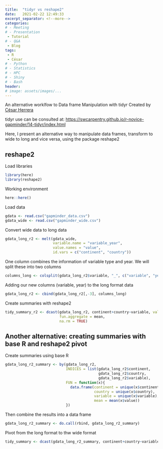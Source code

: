```yaml
---
title:  "tidyr vs reshape2"
date:   2021-02-22 12:49:33
excerpt_separator: <!--more-->
categories:
# - Meeting
# - Presentation
 - Tutorial
# - Q&A
 - Blog
tags:
 - R
 - César
# - Python
# - Statistics
# - HPC
# - Shiny
# - Bash
header:
# image: assets/images/...
---
```


An alternative worklfow to Data frame Manipulation with tidyr
Created by [César Herrera]()

tidyr use can be consulted at: https://swcarpentry.github.io/r-novice-gapminder/14-tidyr/index.html

Here, I present an alternative way to manipulate data frames, transform to wide to long and vice versa, using the package reshape2

## reshape2

Load libraries
```R
library(here)
library(reshape2)
```

Working environment
```R
here::here()
```

Load data
```R
gdata <- read.csv("gapminder_data.csv")
gdata_wide <- read.csv("gapminder_wide.csv")
```

Convert wide data to long data
```R
gdata_long_r2 <- melt(gdata_wide, 
                      variable.name = "variable_year",
                      value.names = "value",
                      id.vars = c("continent", "country"))
```

One column combines the information of variable type and year. We will split these into two columns
```R
columns_long <- colsplit(gdata_long_r2$variable, "_", c("variable", "year"))
```

Adding our new columns (variable, year) to the long format data
```R
gdata_long_r2 <- cbind(gdata_long_r2[,-3], columns_long)
```

Create summaries with reshape2
```R
tidy_summary_r2 <- dcast(gdata_long_r2, continent+country~variable, value.var='value',
                         fun.aggregate = mean, 
                         na.rm = TRUE)
```

## Another alternative: creating summaries with base R and reshape2 pivot

Create summaries using base R
```R
gdata_long_r2_summary <- by(gdata_long_r2, 
                            INDICES = list(gdata_long_r2$continent, 
                                           gdata_long_r2$country,
                                           gdata_long_r2$variable),
                            FUN = function(x){
                              data.frame(continent = unique(x$continent),
                                         country = unique(x$country),
                                         variable = unique(x$variable),
                                         mean = mean(x$value))
                            })
```

Then combine the results into a data frame
```R
gdata_long_r2_summary <- do.call(rbind, gdata_long_r2_summary)
```

Pivot from the long format to thw wide format
```R
tidy_summary <- dcast(gdata_long_r2_summary, continent+country~variable, value.var='mean')
```


